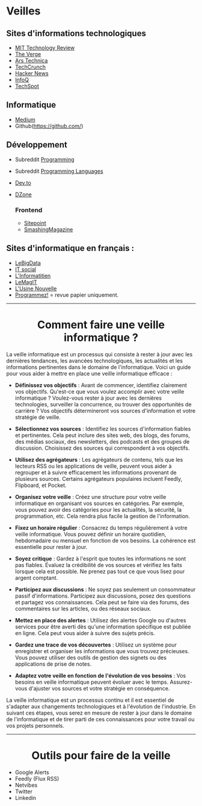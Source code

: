 # Veilles

## Sites d'informations technologiques
- [MIT Technology Review](https://www.technologyreview.com/)
- [The Verge](https://www.theverge.com/tech)
- [Ars Technica](https://arstechnica.com/gadgets/)
- [TechCrunch](https://techcrunch.com/)
- [Hacker News](https://news.ycombinator.com/)
- [InfoQ](https://www.infoq.com/)
- [TechSpot](https://www.techspot.com/)

## Informatique 
- [Medium](https://medium.com)
- Github(https://github.com/)




## Développement
- Subreddit [Programming](https://www.reddit.com/r/programming/)
- Subreddit [Programming Languages](https://www.reddit.com/r/ProgrammingLanguages/)
- [Dev.to](https://dev.to/)
- [DZone](https://dzone.com/)

  ### Frontend
  - [Sitepoint](https://www.sitepoint.com/)
  - [SmashingMagazine](https://www.smashingmagazine.com/)


## Sites d'informatique en français :
- [LeBigData](https://www.lebigdata.fr/)
- [IT social](https://itsocial.fr/)
- [L'Informatitien](https://www.linformaticien.com/)
- [LeMagIT](https://www.lemagit.fr/)
- [L'Usine Nouvelle](https://www.usinenouvelle.com/electronique-informatique/)
- [Programmez!](https://www.programmez.com/) = revue papier uniquement.



---

# <center> Comment faire une veille informatique ? </center>

La veille informatique est un processus qui consiste à rester à jour avec les dernières tendances, les avancées technologiques, les actualités et les informations pertinentes dans le domaine de l'informatique. Voici un guide pour vous aider à mettre en place une veille informatique efficace :

- **Définissez vos objectifs** :
Avant de commencer, identifiez clairement vos objectifs. Qu'est-ce que vous voulez accomplir avec votre veille informatique ? Voulez-vous rester à jour avec les dernières technologies, surveiller la concurrence, ou trouver des opportunités de carrière ? Vos objectifs détermineront vos sources d'information et votre stratégie de veille.

- **Sélectionnez vos sources** :
Identifiez les sources d'information fiables et pertinentes. Cela peut inclure des sites web, des blogs, des forums, des médias sociaux, des newsletters, des podcasts et des groupes de discussion. Choisissez des sources qui correspondent à vos objectifs.

- **Utilisez des agrégateurs** :
Les agrégateurs de contenu, tels que les lecteurs RSS ou les applications de veille, peuvent vous aider à regrouper et à suivre efficacement les informations provenant de plusieurs sources. Certains agrégateurs populaires incluent Feedly, Flipboard, et Pocket.

- **Organisez votre veille** :
Créez une structure pour votre veille informatique en organisant vos sources en catégories. Par exemple, vous pouvez avoir des catégories pour les actualités, la sécurité, la programmation, etc. Cela rendra plus facile la gestion de l'information.

- **Fixez un horaire régulier** :
Consacrez du temps régulièrement à votre veille informatique. Vous pouvez définir un horaire quotidien, hebdomadaire ou mensuel en fonction de vos besoins. La cohérence est essentielle pour rester à jour.

- **Soyez critique** :
Gardez à l'esprit que toutes les informations ne sont pas fiables. Évaluez la crédibilité de vos sources et vérifiez les faits lorsque cela est possible. Ne prenez pas tout ce que vous lisez pour argent comptant.

- **Participez aux discussions** :
Ne soyez pas seulement un consommateur passif d'informations. Participez aux discussions, posez des questions et partagez vos connaissances. Cela peut se faire via des forums, des commentaires sur les articles, ou des réseaux sociaux.

- **Mettez en place des alertes** :
Utilisez des alertes Google ou d'autres services pour être averti dès qu'une information spécifique est publiée en ligne. Cela peut vous aider à suivre des sujets précis.

- **Gardez une trace de vos découvertes** :
Utilisez un système pour enregistrer et organiser les informations que vous trouvez précieuses. Vous pouvez utiliser des outils de gestion des signets ou des applications de prise de notes.

- **Adaptez votre veille en fonction de l'évolution de vos besoins** :
Vos besoins en veille informatique peuvent évoluer avec le temps. Assurez-vous d'ajuster vos sources et votre stratégie en conséquence.

La veille informatique est un processus continu et il est essentiel de s'adapter aux changements technologiques et à l'évolution de l'industrie. En suivant ces étapes, vous serez en mesure de rester à jour dans le domaine de l'informatique et de tirer parti de ces connaissances pour votre travail ou vos projets personnels.

----
# <center> Outils pour faire de la veille </center>

- Google Alerts
- Feedly (Flux RSS)
- Netvibes
- Twitter
- Linkedin
